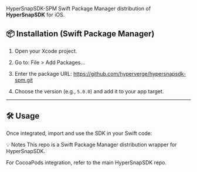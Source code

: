  HyperSnapSDK-SPM
Swift Package Manager distribution of **HyperSnapSDK** for iOS.

## 📦 Installation (Swift Package Manager)

1. Open your Xcode project.
2. Go to:
File > Add Packages...

3. Enter the package URL:
https://github.com/hyperverge/hypersnapsdk-spm.git

4. Choose the version (e.g., `5.0.0`) and add it to your app target.

---

## 🛠 Usage

Once integrated, import and use the SDK in your Swift code:

💡 Notes
This repo is a Swift Package Manager distribution wrapper for HyperSnapSDK.

For CocoaPods integration, refer to the main HyperSnapSDK repo.
